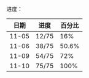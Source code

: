 进度：

|日期|进度|百分比|
|--|--|--|
| 11-05 | 12/75 | 16% |
| 11-06 | 38/75 | 50.6% |
| 11-09 | 54/75 | 72% |
| 11-10 | 75/75 | 100% |

